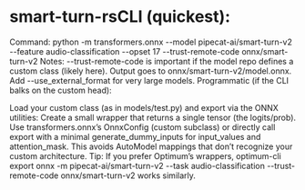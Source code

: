 # smart-turn-rsCLI (quickest):

Command: python -m transformers.onnx --model pipecat-ai/smart-turn-v2 --feature audio-classification --opset 17 --trust-remote-code onnx/smart-turn-v2
Notes:
--trust-remote-code is important if the model repo defines a custom class (likely here).
Output goes to onnx/smart-turn-v2/model.onnx.
Add --use_external_format for very large models.
Programmatic (if the CLI balks on the custom head):

Load your custom class (as in models/test.py) and export via the ONNX utilities:
Create a small wrapper that returns a single tensor (the logits/prob).
Use transformers.onnx’s OnnxConfig (custom subclass) or directly call export with a minimal generate_dummy_inputs for input_values and attention_mask.
This avoids AutoModel mappings that don’t recognize your custom architecture.
Tip: If you prefer Optimum’s wrappers, optimum-cli export onnx -m pipecat-ai/smart-turn-v2 --task audio-classification --trust-remote-code onnx/smart-turn-v2 works similarly.